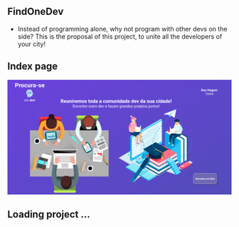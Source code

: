 ## FindOneDev

-  Instead of programming alone, why not program with other devs on the side? This is the proposal of this project, to unite all the developers of your city!


## Index page
![index page](./presentation/index.png)

## Loading project ...